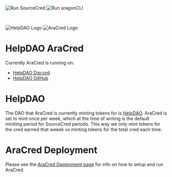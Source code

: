 ![Run SourceCred](https://github.com/aracred/AraCred/workflows/Run%20SourceCred/badge.svg)
![Run aragonCLI](https://github.com/aracred/AraCred/workflows/Run%20aragonCLI/badge.svg)

<br>

![HelpDAO Logo](https://avatars0.githubusercontent.com/u/62441206?s=200&v=4)
![AraCred Logo](https://avatars3.githubusercontent.com/u/63201387?s=200&v=4)

# HelpDAO AraCred

Currently AraCred is running on:
- [HelpDAO Discord](https://discord.gg/4mCRjT7)
- [HelpDAO GitHub](https://github.com/HelpDAO)

# HelpDAO

The DAO that AraCred is currently minting tokens for is [HelpDAO](https://mainnet.aragon.org/#/helpdao/). AraCred is set to mint once per week, which at the time of writing is the default miniting period for SourceCred periods. This way we only mint tokens for the cred earned that weeek vs minting tokens for the total cred each time.  

# AraCred Deployment

Please see the [AraCred Deployment page](https://aracred.github.io/website/docs/deploymentOverview/) for info on how to setup and run AraCred.


